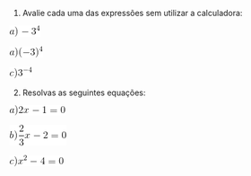 1. Avalie cada uma das expressões sem utilizar a calculadora:

![alt text](https://github.com/profofreitas/up-and-running/blob/master/pre-tests/minus_3power4.gif "Logo Title Text 1")

![alt text](https://github.com/profofreitas/up-and-running/blob/master/pre-tests/minus3power4.gif "Logo Title Text 1")

![alt text](https://github.com/profofreitas/up-and-running/blob/master/pre-tests/3power_minus4.gif "Logo Title Text 1")


2. Resolvas as seguintes equações:

![alt text](https://github.com/profofreitas/up-and-running/blob/master/pre-tests/2xminus1eqzero.gif "Logo Title Text 1")

![alt text](https://github.com/profofreitas/up-and-running/blob/master/pre-tests/2_3xminus2eqzero.gif "Logo Title Text 1")

![alt text](https://github.com/profofreitas/up-and-running/blob/master/pre-tests/x2minus4eqzero.gif "Logo Title Text 1")

